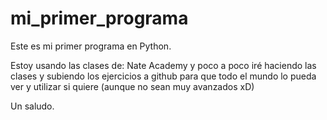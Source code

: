 # mi_primer_programa

Este es mi primer programa en Python.

Estoy usando las clases de: Nate Academy y poco a poco iré haciendo las clases y subiendo los ejercicios a github para que todo el mundo lo pueda ver y utilizar si quiere (aunque no sean muy avanzados xD)

Un saludo.
